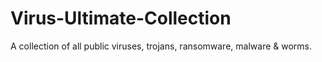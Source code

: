 # Virus-Ultimate-Collection
A collection of all public viruses, trojans, ransomware, malware &amp; worms.
